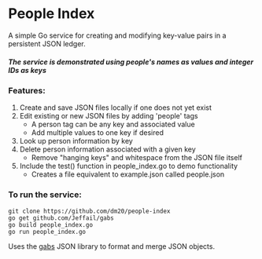 # People Index
A simple Go service for creating and modifying key-value pairs in a persistent JSON ledger.  
##### The service is demonstrated using people's names as values and integer IDs as keys

### Features:
  1) Create and save JSON files locally if one does not yet exist
  2) Edit existing or new JSON files by adding 'people' tags  
     - A person tag can be any key and associated value
     - Add multiple values to one key if desired
  3) Look up person information by key
  4) Delete person information associated with a given key  
     - Remove "hanging keys" and whitespace from the JSON file itself
  5) Include the test() function in people_index.go to demo functionality
     - Creates a file equivalent to example.json called people.json

### To run the service:
    git clone https://github.com/dm20/people-index
    go get github.com/Jeffail/gabs
    go build people_index.go
    go run people_index.go

Uses the <a href='https://github.com/Jeffail/gabs'>gabs</a> JSON library to format and merge JSON objects.    
